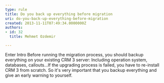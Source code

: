 ```yaml
---
type: rule
title: Do you back up everything before migration
uri: do-you-back-up-everything-before-migration
created: 2013-11-11T07:49:34.0000000Z
authors:
- id: 32
  title: Mehmet Ozdemir

---
```


 Enter Intro Before running the migration process, you should backup everything on your existing CRM 3 server: 
Including operation system, databases, callouts...If the upgrading process is failed, you have to re-install CRM 3 from scratch. So it's very important that you backup everything and give an early warning to yourself​.

